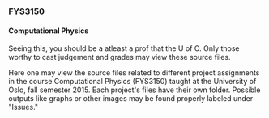 ### FYS3150
#### Computational Physics

Seeing this, you should be a atleast a prof that the U of O. Only those worthy to cast judgement and grades
may view these source files.

Here one may view the source files related to different project assignments in the course Computational Physics (FYS3150) taught at the University of Oslo, fall semester 2015. Each project's files have their own folder. Possible outputs like graphs or other images may be found properly labeled under "Issues."
